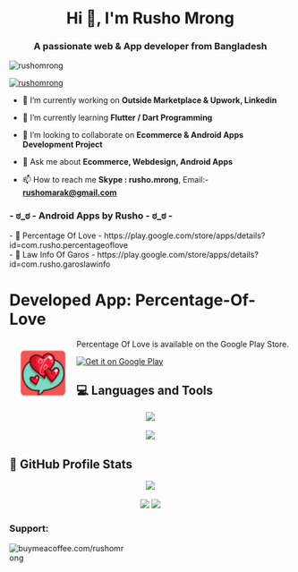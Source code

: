 <h1 align="center">Hi 👋, I'm Rusho Mrong</h1>
<h3 align="center">A passionate web & App developer from Bangladesh</h3>

<p align="left"> <img src="https://komarev.com/ghpvc/?username=rushomrong&label=Profile%20views&color=0e75b6&style=flat" alt="rushomrong" /> </p>

<p align="left"> <a href="https://github.com/ryo-ma/github-profile-trophy"><img src="https://github-profile-trophy.vercel.app/?username=rushomrong" alt="rushomrong" /></a> </p>

- 🔭 I’m currently working on **Outside Marketplace & Upwork, Linkedin**

- 🌱 I’m currently learning **Flutter / Dart Programming**

- 👯 I’m looking to collaborate on **Ecommerce & Android Apps Development Project**

- 💬 Ask me about **Ecommerce, Webdesign, Android Apps**

- 📫 How to reach me **Skype : rusho.mrong**, Email:- **rushomarak@gmail.com**

<h3 align="left">- ಠ_ಠ - Android Apps by Rusho - ಠ_ಠ - </h3>
- 📱 Percentage Of Love - https://play.google.com/store/apps/details?id=com.rusho.percentageoflove <br>
- 📱 Law Info Of Garos - https://play.google.com/store/apps/details?id=com.rusho.garoslawinfo

# Developed App: Percentage-Of-Love
<img src="https://github.com/rushomrong/Percentage-Of-Love/raw/master/app/src/main/res/mipmap-hdpi/ic_launcher.png" align="left" width="100" hspace="10" vspace="10">

Percentage Of Love is available on the Google Play Store.
<p align="left">
<a href="https://play.google.com/store/apps/details?id=com.rusho.percentageoflove">
<img alt="Get it on Google Play" height="80" src="https://play.google.com/intl/en_us/badges/images/generic/en_badge_web_generic.png" />
</a>
</p>

## 💻 Languages and Tools
<p align="center">
    <img src="https://skillicons.dev/icons?i=html,css,bootstrap,js,wordpress,java,ps,flutter,dart,ios" />
</p>
<p align="center">
    <img src="https://skillicons.dev/icons?i=github,firebase,discord,ai,mysql,vscode,sqlite,xd" />
</p>

## 🏴 GitHub Profile Stats

<p align="center">
  <img src="http://github-profile-summary-cards.vercel.app/api/cards/profile-details?username=rushomrong&theme=tokyonight" />
</p>

<div align="center">
  <p>
    <img src="http://github-profile-summary-cards.vercel.app/api/cards/repos-per-language?username=rushomrong&theme=tokyonight" />
    <img src="http://github-profile-summary-cards.vercel.app/api/cards/stats?username=rushomrong&theme=tokyonight" />
  </p>
</div>


<h3 align="left">Support:</h3>
<p><a href="https://www.buymeacoffee.com/rushomrong"> <img align="left" src="https://cdn.buymeacoffee.com/buttons/v2/default-yellow.png" height="50" width="210" alt="buymeacoffee.com/rushomrong" /></a></p><br><br>


<!---
rushomrong/rushomrong is a ✨ special ✨ repository because its `README.md` (this file) appears on your GitHub profile.
You can click the Preview link to take a look at your changes.
--->

